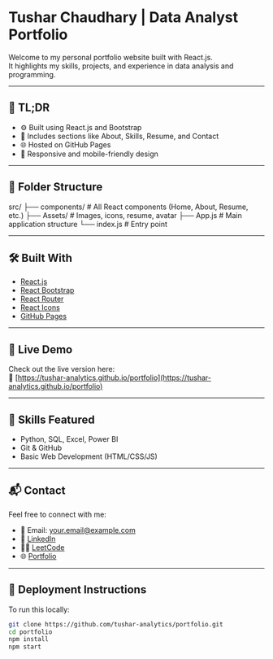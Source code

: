 # Tushar Chaudhary | Data Analyst Portfolio

Welcome to my personal portfolio website built with React.js.  
It highlights my skills, projects, and experience in data analysis and programming.

---

## 🚀 TL;DR

- ⚙️ Built using React.js and Bootstrap
- 🎯 Includes sections like About, Skills, Resume, and Contact
- 🌐 Hosted on GitHub Pages
- 📸 Responsive and mobile-friendly design

---

## 📂 Folder Structure

src/
├── components/ # All React components (Home, About, Resume, etc.)
├── Assets/ # Images, icons, resume, avatar
├── App.js # Main application structure
└── index.js # Entry point

---

## 🛠️ Built With

- [React.js](https://reactjs.org/)
- [React Bootstrap](https://react-bootstrap.github.io/)
- [React Router](https://reactrouter.com/)
- [React Icons](https://react-icons.github.io/)
- [GitHub Pages](https://pages.github.com/)

---

## 📄 Live Demo

Check out the live version here:  
🔗 [https://tushar-analytics.github.io/portfolio](https://tushar-analytics.github.io/portfolio)

---

## 🧠 Skills Featured

- Python, SQL, Excel, Power BI  
- Git & GitHub  
- Basic Web Development (HTML/CSS/JS)

---

## 📬 Contact

Feel free to connect with me:

- 📧 Email: your.email@example.com  
- 💼 [LinkedIn](https://www.linkedin.com/in/tusharchaudhary017)  
- 🧑‍💻 [LeetCode](https://leetcode.com/chaudharytushar017)  
- 🌐 [Portfolio](https://tushar-analytics.github.io/portfolio)

---

## 📌 Deployment Instructions

To run this locally:

```bash
git clone https://github.com/tushar-analytics/portfolio.git
cd portfolio
npm install
npm start
